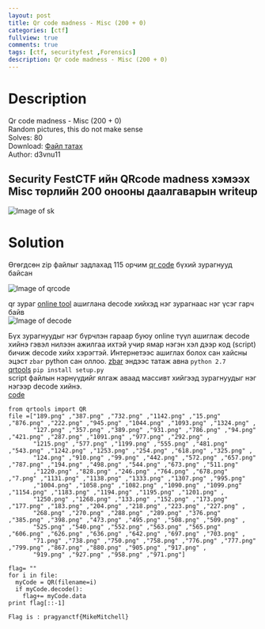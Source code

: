 ```yaml
---
layout: post
title: Qr code madness - Misc (200 + 0)
categories: [ctf]
fullview: true
comments: true
tags: [ctf, securityfest ,Forensics]
description: Qr code madness - Misc (200 + 0)
---
```

**Description**
===
Qr code madness - Misc (200 + 0) <br>
Random pictures, this do not make sense <br>
Solves: 80 <br>
Download: [Файл татах](http://dl.ctf.rocks/qrcodemadness.7z) <br>
Author: d3vnu11 <br>

Security FestCTF  ийн QRcode madness хэмээх Misc төрлийн 200 онооны даалгаварын writeup 
-----
![Image of sk](https://4.bp.blogspot.com/-bTu5S6H8yjg/WTG09USq-mI/AAAAAAAAAKg/-WIODGqMPe8w2BxWABou_rwP4zo43iBWwCLcB/s320/description.PNG)


**Solution**
===
Өгөгдсөн zip файлыг задлахад 115 орчим [qr code]( https://en.wikipedia.org/wiki/QR_code) бүхий зурагнууд байсан 
<br>

![Image of qrcode](https://4.bp.blogspot.com/-gP9Z8ta9nwc/WTG1-OFAohI/AAAAAAAAAKk/VLFP_3Vhq_McqdQFtXCahxVwFygZdtzyACLcB/s1600/qr.png)

qr зураг [online tool](https://webqr.com/) ашиглана decode хийхэд нэг зурагнаас нэг үсэг гарч байв
<br>
![Image of decode](https://1.bp.blogspot.com/-Q2RqT8fPOfQ/WTG2r4zemsI/AAAAAAAAAKo/dTfjojcsPp4rTt-UVx-uAasA1mqBl4QvACLcB/s320/qrdecode.png)

Бүх зурагнуудыг нэг бүрчлэн гараар буюу online түүл ашиглаж  decode  хийнэ гэвэл нилээн ажилгаа ихтэй учир ямар нэгэн хэл дээр код (script)  бичиж decode хийх хэрэгтэй. Интернетээс ашиглах болох сан хайсны эцэст `zbar` python сан оллоо.
[zbar](https://github.com/jacobvalenta/zbar-py27-msi)  эндээс татаж авна `python 2.7` <br>
[qrtools](https://pypi.python.org/pypi/qrtools/0.0.1)
`pip install setup.py` <br>
script файлын нэрнүүдийг ялгаж аваад массивт хийгээд зурагнуудыг нэг нэгээр decode хийнэ. <br>
[code](https://1.bp.blogspot.com/-psxN6Gmsbfs/WTG0G8PTpLI/AAAAAAAAAKU/OtncGb86OO0pO8Qw7r_D4lMdjzmN2OYCwCLcB/s320/date_modified.PNG)
```
from qrtools import QR
file =["189.png" ,"387.png" ,"732.png" ,"1142.png" ,"15.png" ,"876.png" ,"222.png" ,"945.png" ,"1044.png" ,"1093.png" ,"1324.png" ,
       "127.png" ,"357.png" ,"389.png" ,"931.png" ,"786.png" ,"94.png" ,"421.png" ,"287.png" ,"1091.png" ,"977.png" ,"292.png" ,
       "1215.png" ,"577.png" ,"1199.png" ,"555.png" ,"481.png" ,"543.png" ,"1242.png" ,"1253.png" ,"254.png" ,"618.png" ,"325.png" ,
       "124.png" ,"910.png" ,"99.png" ,"442.png" ,"572.png" ,"657.png" ,"787.png" ,"194.png" ,"498.png" ,"544.png" ,"673.png" ,"511.png"
       ,"1220.png" ,"828.png" ,"246.png" ,"764.png" ,"678.png" ,"7.png" ,"1131.png" ,"1138.png" ,"1333.png" ,"1307.png" ,"995.png"
       ,"1004.png" ,"1058.png" ,"1082.png" ,"1090.png" ,"1099.png" ,"1154.png" ,"1183.png" ,"1194.png" ,"1195.png" ,"1201.png" ,
       "1250.png" ,"1268.png" ,"133.png" ,"152.png" ,"173.png" ,"177.png" ,"183.png" ,"204.png" ,"218.png" ,"223.png" ,"227.png" ,
       "268.png" ,"270.png" ,"288.png" ,"289.png" ,"376.png" ,"385.png" ,"398.png" ,"473.png" ,"495.png" ,"508.png" ,"509.png" ,
       "525.png" ,"540.png" ,"552.png" ,"563.png" ,"565.png" ,"606.png" ,"626.png" ,"636.png" ,"642.png" ,"697.png" ,"703.png" ,
       "71.png" ,"738.png" ,"750.png" ,"758.png" ,"776.png" ,"777.png" ,"799.png" ,"867.png" ,"880.png" ,"905.png" ,"917.png" ,
       "919.png" ,"927.png" ,"958.png" ,"971.png"]

flag= ""
for i in file:
  myCode = QR(filename=i)
  if myCode.decode():
    flag+= myCode.data
print flag[::-1]
```


`Flag is : pragyanctf{MikeMitchell}`
